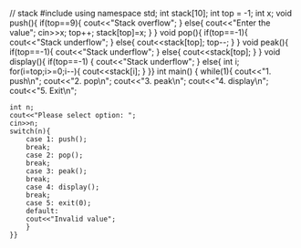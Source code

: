 // stack
#include <iostream>
using namespace std;
int stack[10];
int top = -1;
int x;
void push(){
	if(top==9){
		cout<<"Stack overflow";
	}
	else{
		cout<<"Enter the value";
		cin>>x;
		top++;
		stack[top]=x;
	}
}
void pop(){
	if(top==-1){
		cout<<"Stack underflow";
	}
	else{
		cout<<stack[top];
		top--;
	}
}
void peak(){
	if(top==-1){
		cout<<"Stack underflow";
	}
	else{
		cout<<stack[top];
	}
}
void display(){
	if(top==-1)
	{
		cout<<"Stack underflow";
	}
	else{
		int i;
		for(i=top;i>=0;i--){
			cout<<stack[i];
		}
}}
int main()
{
	while(1){
		cout<<"1. push\n";
		cout<<"2. pop\n";
		cout<<"3. peak\n";
		cout<<"4. display\n";
		cout<<"5. Exit\n";
	
	int n;
	cout<<"Please select option: ";
	cin>>n;
	switch(n){
		case 1: push();
		break;
		case 2: pop();
		break;
		case 3: peak();
		break;
		case 4: display();
		break;
		case 5: exit(0);
		default: 
		cout<<"Invalid value";
		}
	}}

